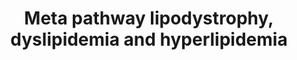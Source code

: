 ---
annotations:
- id: DOID:0070202
  parent: genetic disease
  type: Disease Ontology
  value: familial partial lipodystrophy type 2
- id: DOID:0111135
  parent: genetic disease
  type: Disease Ontology
  value: congenital generalized lipodystrophy type 1
- id: DOID:3146
  parent: genetic disease
  type: Disease Ontology
  value: lipid metabolism disorder
- id: DOID:1172
  parent: genetic disease
  type: Disease Ontology
  value: hyperlipoproteinemia type IV
- id: PW:0000013
  parent: disease pathway
  type: Pathway Ontology
  value: disease pathway
- id: DOID:0111138
  parent: genetic disease
  type: Disease Ontology
  value: congenital generalized lipodystrophy type 4
- id: DOID:0111137
  parent: genetic disease
  type: Disease Ontology
  value: congenital generalized lipodystrophy type 3
- id: DOID:0111417
  parent: genetic disease
  type: Disease Ontology
  value: familial chylomicronemia syndrome
- id: DOID:811
  type: Disease Ontology
  value: lipodystrophy
- id: DOID:13809
  parent: genetic disease
  type: Disease Ontology
  value: familial combined hyperlipidemia
- id: DOID:1168
  parent: genetic disease
  type: Disease Ontology
  value: familial hyperlipidemia
- id: DOID:1387
  parent: genetic disease
  type: Disease Ontology
  value: hypolipoproteinemia
- id: DOID:0070206
  parent: genetic disease
  type: Disease Ontology
  value: familial partial lipodystrophy type 6
- id: DOID:0070207
  type: Disease Ontology
  value: familial partial lipodystrophy type 1
- id: DOID:1171
  parent: genetic disease
  type: Disease Ontology
  value: hyperlipoproteinemia type V
- id: DOID:0070205
  parent: genetic disease
  type: Disease Ontology
  value: familial partial lipodystrophy type 4
- id: DOID:13810
  parent: genetic disease
  type: Disease Ontology
  value: familial hypercholesterolemia
- id: DOID:3145
  parent: genetic disease
  type: Disease Ontology
  value: hyperlipoproteinemia type III
- id: DOID:0111136
  parent: genetic disease
  type: Disease Ontology
  value: congenital generalized lipodystrophy type 2
- id: DOID:0070203
  parent: genetic disease
  type: Disease Ontology
  value: familial partial lipodystrophy type 5
- id: DOID:0080300
  type: Disease Ontology
  value: acquired generalized lipodystrophy
- id: DOID:0070204
  parent: genetic disease
  type: Disease Ontology
  value: familial partial lipodystrophy type 3
authors:
- UlasBabayigit
- Fehrhart
communities:
- RareDiseases
description: Dyslipidemia is a change (either increase or decrease) of adipose levels
  within the blood. When there is a significant increase of this, the term hyperlipidemia
  is used. With a significant decrease, we talk about hypolipoproteinemia. Both hyperlipidemia
  and hypolipoproteinemia can be classified as either acquired or familial.  Familial
  hyperlipidemia can be classified in five types according to the Fredrickson classification.For
  this classification see Quispe et al. 2019 http://dx.doi.org/10.5114/aoms.2019.87207.  Lipodystrophy
  is a change (either increase or decrease) of adipose levels within the lipid tissue
  deposits. Lipodystrophy is classified based on wether the disease is acquired or
  congenital, but also wether it is geralized (through the entire body) or partial
  (in specific parts of the body). This classification was based on the following
  information by Akinci et al. [https://www.ncbi.nlm.nih.gov/books/NBK513130/]
last-edited: 2021-06-01
ndex: 978ba30b-da33-11eb-b666-0ac135e8bacf
organisms:
- Homo sapiens
redirect_from:
- /index.php/Pathway:WP5105
- /instance/WP5105
- /instance/WP5105_r118729
revision: r118729
schema-jsonld:
- '@context': https://schema.org/
  '@id': https://wikipathways.github.io/pathways/WP5105.html
  '@type': Dataset
  creator:
    '@type': Organization
    name: WikiPathways
  description: Dyslipidemia is a change (either increase or decrease) of adipose levels
    within the blood. When there is a significant increase of this, the term hyperlipidemia
    is used. With a significant decrease, we talk about hypolipoproteinemia. Both
    hyperlipidemia and hypolipoproteinemia can be classified as either acquired or
    familial.  Familial hyperlipidemia can be classified in five types according to
    the Fredrickson classification.For this classification see Quispe et al. 2019
    http://dx.doi.org/10.5114/aoms.2019.87207.  Lipodystrophy is a change (either
    increase or decrease) of adipose levels within the lipid tissue deposits. Lipodystrophy
    is classified based on wether the disease is acquired or congenital, but also
    wether it is geralized (through the entire body) or partial (in specific parts
    of the body). This classification was based on the following information by Akinci
    et al. [https://www.ncbi.nlm.nih.gov/books/NBK513130/]
  keywords: []
  license: CC0
  name: Meta pathway lipodystrophy, dyslipidemia and hyperlipidemia
seo: CreativeWork
title: Meta pathway lipodystrophy, dyslipidemia and hyperlipidemia
wpid: WP5105
---